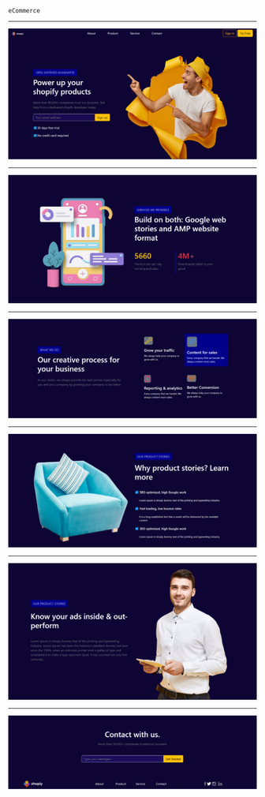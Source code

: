 ```
eCommerce
```
***
<img src="./assest/readme/picture-1.png" alt="">

***
<img src="./assest/readme/picture-2.png" alt="">

***
<img src="./assest/readme/picture-3.png" alt="">

***
<img src="./assest/readme/picture-4.png" alt="">

***
<img src="./assest/readme/picture-5.png" alt="">

***
<img src="./assest/readme/picture-6.png" alt="">

